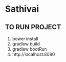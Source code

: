 # Sathivai

## TO RUN PROJECT
1. bower install
2. gradlew build
3. gradlew bootRun
4. http://localhost:8080


